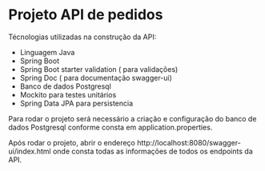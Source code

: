 # Projeto API de pedidos

Técnologias utilizadas na construção da API: 
- Linguagem Java
- Spring Boot
- Spring Boot starter validation ( para validações)
- Spring Doc ( para documentação swagger-ui)
- Banco de dados Postgresql
- Mockito para testes unitários
- Spring Data JPA para persistencia 

Para rodar o projeto será necessário a criação e configuração do banco de dados Postgresql conforme consta em application.properties.

Após rodar o projeto, abrir o endereço http://localhost:8080/swagger-ui/index.html
onde consta todas as informações de todos os endpoints da API.
